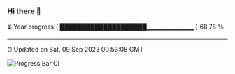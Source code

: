### Hi there 👋

⏳ Year progress { ████████████████████▁▁▁▁▁▁▁▁▁▁ } 68.78 %

---

⏰ Updated on Sat, 09 Sep 2023 00:53:08 GMT

![Progress Bar CI](https://github.com/JuvenileQ/Progress-Bar-CI/workflows/main/badge.svg)
